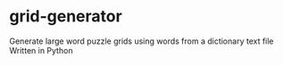 # grid-generator
Generate large word puzzle grids using words from a dictionary text file
Written in Python
